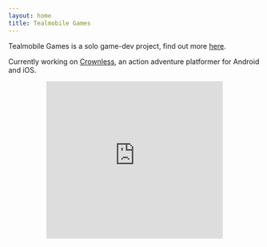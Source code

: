 ```yaml
---
layout: home
title: Tealmobile Games
---
```

Tealmobile Games is a solo game-dev project, find out more [here](/about).

Currently working on [Crownless](/crownless), an action adventure platformer for Android and iOS.

<p align="center">
<iframe width="70%" height="315" src="https://www.youtube.com/embed/_pgQOT84oTQ" title="YouTube video player" frameborder="0" allow="accelerometer; autoplay; clipboard-write; encrypted-media; gyroscope; picture-in-picture" allowfullscreen></iframe>
</p>
